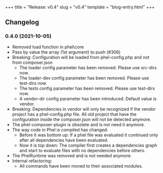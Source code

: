 +++
title = "Release: v0.4"
slug = "v0.4"
template = "blog-entry.html"
+++

## Changelog

### 0.4.0 (2021-10-05)

- Removed load function in phel\core
- Pass by value the array (1st argument) to push (#306)
- Breaking: Configuration will be loaded from phel-config.php and not from composer.json
  - The loader config parameter has been removed. Please use src-dirs now.
  - The loader-dev config parameter has been removed. Please use test-dirs now.
  - The tests config parameter has been removed. Please use test-dirs now.
  - A vendor-dir config parameter has been introduced. Default value is vendor.
- Breaking: Dependencies in vendor will only be recognized if the vendor project has a phel-config.php file. All old project that have the configuration inside the composer.json will not be detected anymore.
- The phel-composer-plugin is obsolete and is not need it anymore.
- The way code in Phel is compiled has changed:
  - Before it was bottom up: If a phel file was evaluated it continued only after all dependencies have been evaluated.
  - Now it is top down: The compiler first creates a dependencies graph and start to evaluate files with no dependencies before others.
- The PhelRuntime was removed and is not needed anymore.
- Internal refactoring:
  - All commands have been moved to their associated modules.

